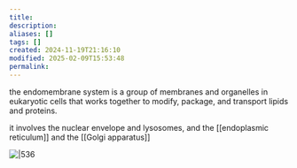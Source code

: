 ```yaml
---
title: 
description: 
aliases: []
tags: []
created: 2024-11-19T21:16:10
modified: 2025-02-09T15:53:48
permalink:
---
```


the endomembrane system is a group of membranes and organelles in eukaryotic cells that works together to modify, package, and transport lipids and proteins.

it involves the nuclear envelope and lysosomes, and the [[endoplasmic reticulum]] and the [[Golgi apparatus]]

![|536](https://upload.wikimedia.org/wikipedia/commons/b/b8/Endomembrane_system_diagram_en.svg)
